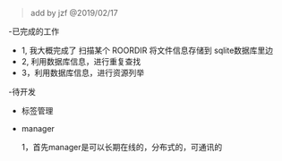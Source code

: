 > add by jzf @2019/02/17

-已完成的工作

* 1, 我大概完成了 扫描某个 ROORDIR  将文件信息存储到 sqlite数据库里边
* 2, 利用数据库信息，进行重复查找
* 3，利用数据库信息，进行资源列举

-待开发 

* 标签管理
* manager
    
    1，首先manager是可以长期在线的，分布式的，可通讯的 